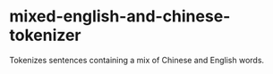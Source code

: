 # mixed-english-and-chinese-tokenizer
Tokenizes sentences containing a mix of Chinese and English words.
